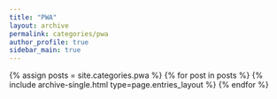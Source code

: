 ```yaml
---
title: "PWA"
layout: archive
permalink: categories/pwa
author_profile: true
sidebar_main: true
---
```


<!--assign posts에만 변수 변경 -->

{% assign posts = site.categories.pwa %}
{% for post in posts %} {% include archive-single.html type=page.entries_layout %} {% endfor %}
